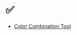 <html lang="en">
<head>
  <meta charset="UTF-8">
</head>
<body>
  <h1>✅ </h1>
  <ul>
    <li>
      <a href="https://ladnur.github.io/color-combination-tool/">Color Combination Tool</a>
    </li>
    <!-- Add more projects here -->
  </ul>
</body>
</html>
